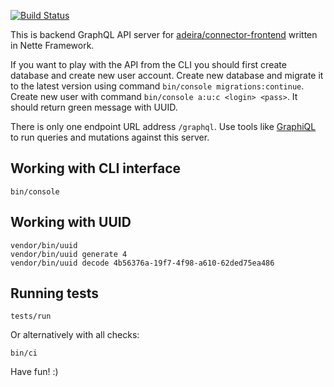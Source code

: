 [![Build Status](https://travis-ci.org/adeira/connector.svg?branch=master)](https://travis-ci.org/adeira/connector)

This is backend GraphQL API server for [adeira/connector-frontend](https://github.com/adeira/connector-frontend) written in Nette Framework.

If you want to play with the API from the CLI you should first create database and create new user account. Create new database and migrate it to the latest version using command `bin/console migrations:continue`. Create new user with command `bin/console a:u:c <login> <pass>`. It should return green message with UUID.

There is only one endpoint URL address `/graphql`. Use tools like [GraphiQL](https://github.com/adeira/connector-graphiql) to run queries and mutations against this server.

## Working with CLI interface

    bin/console

## Working with UUID

    vendor/bin/uuid
    vendor/bin/uuid generate 4
    vendor/bin/uuid decode 4b56376a-19f7-4f98-a610-62ded75ea486

## Running tests

    tests/run

Or alternatively with all checks:

    bin/ci

Have fun! :)
